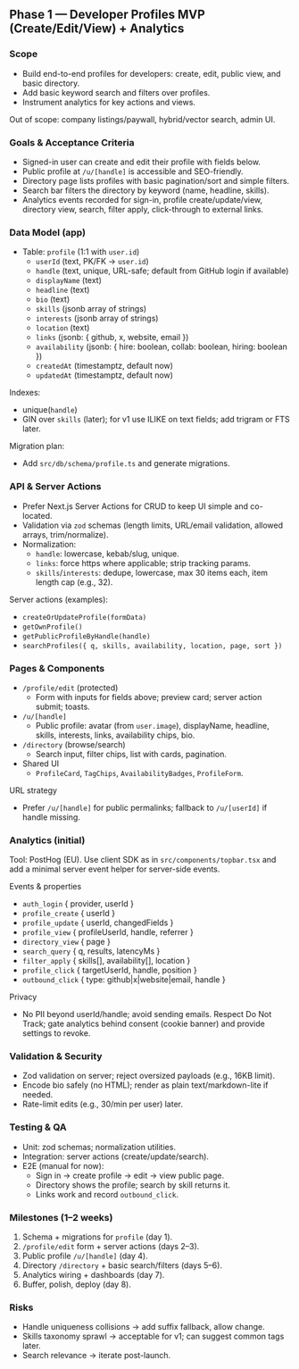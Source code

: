 ## Phase 1 — Developer Profiles MVP (Create/Edit/View) + Analytics

### Scope
- Build end-to-end profiles for developers: create, edit, public view, and basic directory.
- Add basic keyword search and filters over profiles.
- Instrument analytics for key actions and views.

Out of scope: company listings/paywall, hybrid/vector search, admin UI.

### Goals & Acceptance Criteria
- Signed-in user can create and edit their profile with fields below.
- Public profile at `/u/[handle]` is accessible and SEO-friendly.
- Directory page lists profiles with basic pagination/sort and simple filters.
- Search bar filters the directory by keyword (name, headline, skills).
- Analytics events recorded for sign-in, profile create/update/view, directory view, search, filter apply, click-through to external links.

### Data Model (app)
- Table: `profile` (1:1 with `user.id`)
  - `userId` (text, PK/FK → `user.id`)
  - `handle` (text, unique, URL-safe; default from GitHub login if available)
  - `displayName` (text)
  - `headline` (text)
  - `bio` (text)
  - `skills` (jsonb array of strings)
  - `interests` (jsonb array of strings)
  - `location` (text)
  - `links` (jsonb: { github, x, website, email })
  - `availability` (jsonb: { hire: boolean, collab: boolean, hiring: boolean })
  - `createdAt` (timestamptz, default now)
  - `updatedAt` (timestamptz, default now)

Indexes:
- unique(`handle`)
- GIN over `skills` (later); for v1 use ILIKE on text fields; add trigram or FTS later.

Migration plan:
- Add `src/db/schema/profile.ts` and generate migrations.

### API & Server Actions
- Prefer Next.js Server Actions for CRUD to keep UI simple and co-located.
- Validation via `zod` schemas (length limits, URL/email validation, allowed arrays, trim/normalize).
- Normalization:
  - `handle`: lowercase, kebab/slug, unique.
  - `links`: force https where applicable; strip tracking params.
  - `skills`/`interests`: dedupe, lowercase, max 30 items each, item length cap (e.g., 32).

Server actions (examples):
- `createOrUpdateProfile(formData)`
- `getOwnProfile()`
- `getPublicProfileByHandle(handle)`
- `searchProfiles({ q, skills, availability, location, page, sort })`

### Pages & Components
- `/profile/edit` (protected)
  - Form with inputs for fields above; preview card; server action submit; toasts.
- `/u/[handle]`
  - Public profile: avatar (from `user.image`), displayName, headline, skills, interests, links, availability chips, bio.
- `/directory` (browse/search)
  - Search input, filter chips, list with cards, pagination.
- Shared UI
  - `ProfileCard`, `TagChips`, `AvailabilityBadges`, `ProfileForm`.

URL strategy
- Prefer `/u/[handle]` for public permalinks; fallback to `/u/[userId]` if handle missing.

### Analytics (initial)
Tool: PostHog (EU). Use client SDK as in `src/components/topbar.tsx` and add a minimal server event helper for server-side events.

Events & properties
- `auth_login` { provider, userId }
- `profile_create` { userId }
- `profile_update` { userId, changedFields }
- `profile_view` { profileUserId, handle, referrer }
- `directory_view` { page }
- `search_query` { q, results, latencyMs }
- `filter_apply` { skills[], availability[], location }
- `profile_click` { targetUserId, handle, position }
- `outbound_click` { type: github|x|website|email, handle }

Privacy
- No PII beyond userId/handle; avoid sending emails. Respect Do Not Track; gate analytics behind consent (cookie banner) and provide settings to revoke.

### Validation & Security
- Zod validation on server; reject oversized payloads (e.g., 16KB limit).
- Encode bio safely (no HTML); render as plain text/markdown-lite if needed.
- Rate-limit edits (e.g., 30/min per user) later.

### Testing & QA
- Unit: zod schemas; normalization utilities.
- Integration: server actions (create/update/search).
- E2E (manual for now):
  - Sign in → create profile → edit → view public page.
  - Directory shows the profile; search by skill returns it.
  - Links work and record `outbound_click`.

### Milestones (1–2 weeks)
1) Schema + migrations for `profile` (day 1).
2) `/profile/edit` form + server actions (days 2–3).
3) Public profile `/u/[handle]` (day 4).
4) Directory `/directory` + basic search/filters (days 5–6).
5) Analytics wiring + dashboards (day 7).
6) Buffer, polish, deploy (day 8).

### Risks
- Handle uniqueness collisions → add suffix fallback, allow change.
- Skills taxonomy sprawl → acceptable for v1; can suggest common tags later.
- Search relevance → iterate post-launch.


